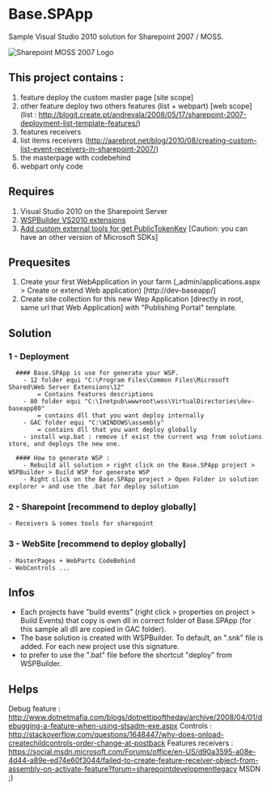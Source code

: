 # Base.SPApp

Sample Visual Studio 2010 solution for Sharepoint 2007 / MOSS.

![Sharepoint MOSS 2007 Logo](http://blogs.technet.com/cfs-file.ashx/__key/communityserver-blogs-components-weblogfiles/00-00-00-93-68-metablogapi/sharepoint_5F00_2007_5F00_logo_5F00_1F653D74.jpg)

## This project contains :
 1. feature deploy the custom master page [site scope]
 2. other feature deploy two others features (list + webpart) [web scope] (list : http://blogit.create.pt/andrevala/2008/05/17/sharepoint-2007-deployment-list-template-features/)
 3. features receivers
 4. list items receivers (http://aarebrot.net/blog/2010/08/creating-custom-list-event-receivers-in-sharepoint-2007/)
 5. the masterpage with codebehind
 6. webpart only code

## Requires
 1. Visual Studio 2010 on the Sharepoint Server
 2. [WSPBuilder VS2010 extensions](http://wspbuilder.codeplex.com/downloads/get/94507?releaseId=30858)
 3. [Add custom external tools for get PublicTokenKey](https://blogs.msdn.microsoft.com/kaevans/2008/06/18/getting-public-key-token-of-assembly-within-visual-studio/) [Caution: you can have an other version of Microsoft SDKs]

## Prequesites
 1. Create your first WebApplication in your farm (_admin/applications.aspx > Create or extend Web application) [http://dev-baseapp/]
 2. Create site collection for this new Wep Application [directly in root, same url that Web Application] with "Publishing Portal" template.

## Solution

 ### 1 - Deployment

	  #### Base.SPApp is use for generate your WSP.
		- 12 folder equi "C:\Program Files\Common Files\Microsoft Shared\Web Server Extensions\12"
			= Contains features descriptions
		- 80 folder equi "C:\Inetpub\wwwroot\wss\VirtualDirectories\dev-baseapp80"
			= contains dll that you want deploy internally
		- GAC folder equi "C:\WINDOWS\assembly"
			= contains dll that you want deploy globally
		- install wsp.bat : remove if exist the current wsp from solutions store, and deploys the new one.

	  #### How to generate WSP :
		- Rebuild all solution > right click on the Base.SPApp project > WSPBuilder > Build WSP for generate WSP
		- Right click on the Base.SPApp project > Open Folder in solution explorer > and use the .bat for deploy solution

  ### 2 - Sharepoint [recommend to deploy globally]

	- Receivers & somes tools for sharepoint

  ### 3 - WebSite [recommend to deploy globally]

	- MasterPages + WebParts CodeBehind
	- WebControls ...

## Infos

- Each projects have "build events" (right click > properties on project > Build Events) that copy is own dll in correct folder of Base.SPApp (for this sample all dll are copied in GAC folder).
- The base solution is created with WSPBuilder. To default, an ".snk" file is added. For each new project use this signature. 
- to prefer to use the ".bat" file before the shortcut "deploy" from WSPBuilder. 

## Helps

Debug feature : http://www.dotnetmafia.com/blogs/dotnettipoftheday/archive/2008/04/01/debugging-a-feature-when-using-stsadm-exe.aspx
Controls : http://stackoverflow.com/questions/1648447/why-does-onload-createchildcontrols-order-change-at-postback
Features receivers : https://social.msdn.microsoft.com/Forums/office/en-US/d90a3595-a08e-4d44-a89e-ed74e60f3044/failed-to-create-feature-receiver-object-from-assembly-on-activate-feature?forum=sharepointdevelopmentlegacy
MSDN ;)